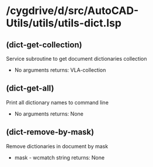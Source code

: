 # /cygdrive/d/src/AutoCAD-Utils/utils/utils-dict.lsp
## (dict-get-collection)
Service subroutine to get document dictionaries collection
* No arguments
returns: VLA-collection
## (dict-get-all)
Print all dictionary names to command line
* No arguments
returns: None
## (dict-remove-by-mask)
Remove dictionaries in document by mask
* mask - wcmatch string
returns: None
